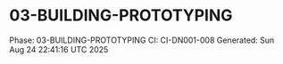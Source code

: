 # 03-BUILDING-PROTOTYPING
Phase: 03-BUILDING-PROTOTYPING
CI: CI-DN001-008
Generated: Sun Aug 24 22:41:16 UTC 2025
